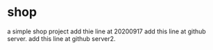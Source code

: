 # shop
a simple shop project
add thie line at 20200917
add this line at github server.
add this line at github server2.
